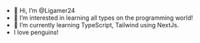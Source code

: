 - 👋 Hi, I’m @Ligamer24
- 👀 I’m interested in learning all types on the programming world!
- 🌱 I’m currently learning TypeScript, Tailwind using NextJs.
- I love penguins!

<!---
Ligamer24/Ligamer24 is a ✨ special ✨ repository because its `README.md` (this file) appears on your GitHub profile.
You can click the Preview link to take a look at your changes.
--->
